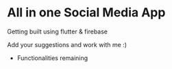# All in one Social Media App

Getting built using flutter & firebase 

Add your suggestions and work with me :)
  - Functionalities remaining
